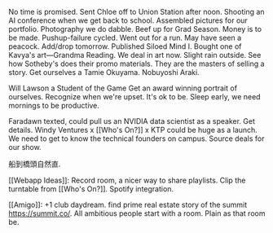 No time is promised. Sent Chloe off to Union Station after noon. Shooting an AI conference when we get back to school. Assembled pictures for our portfolio. Photography we do dabble.
Beef up for Grad Season. Money is to be made. Pushup-failure cycled. Went out for a run. May have seen a peacock. Add/drop tomorrow. Published Siloed Mind I. Bought one of Kavya's art—Grandma Reading. We deal in art now. Slight rain outside. See how Sotheby's does their promo materials. They are the masters of selling a story. Get ourselves a Tamie Okuyama. Nobuyoshi Araki.

Will Lawson a Student of the Game
Get an award winning portrait of ourselves.
Recognize when we're upset. It's ok to be. 
Sleep early, we need mornings to be productive. 

Faradawn texted, could pull us an NVIDIA data scientist as a speaker. 
Get details. Windy Ventures x [[Who's On?]] x KTP could be huge as a launch. 
We need to get to know the technical founders on campus.
Source deals for our show.

船到橋頭自然直.

[[Webapp Ideas]]: Record room, a nicer way to share playlists. Clip the turntable from [[Who's On?]]. Spotify integration. 

[[Amigo]]: +1 club daydream. find prime real estate
story of the summit https://summit.co/.
All ambitious people start with a room. Plain as that room be.
